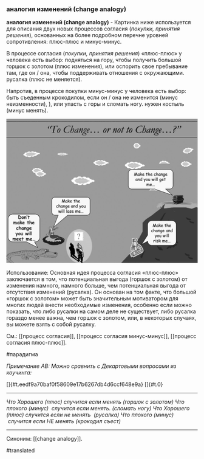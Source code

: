 ### аналогия изменений (change analogy)

**аналогия изменений (change analogy)** - Картинка ниже используется для описания двух новых процессов согласия (*покупки, принятия решения*), основанных на более подробном перечне уровней сопротивления: плюс-плюс и минус-минус.

В процессе согласия (*покупки, принятия решения*) «плюс-плюс» у человека есть выбор: подняться на гору, чтобы получить большой горшок с золотом (плюс изменения), или оспорить свое пребывание там, где он / она, чтобы поддерживать отношения с окружающими. русалка (плюс не меняется).

Напротив, в процессе покупки минус-минус у человека есть выбор: быть съеденным крокодилом, если он / она не изменится (минус неизменности), ), или упасть с горы и сломать ногу. нужен костыль (минус менять).

![](images/image87.png)

Использование: Основная идея процесса согласия «плюс-плюс» заключается в том, что потенциальная выгода (горшок с золотом) от изменения намного, намного больше, чем потенциальная выгода от отсутствия изменений (русалка). Он основан на том факте, что большой «горшок с золотом» может быть значительным мотиватором для многих людей внести необходимые изменения, особенно если можно показать, что либо русалки на самом деле не существует, либо русалка гораздо менее важна, чем горшок с золотом, или, в некоторых случаях, вы можете взять с собой русалку.

См.: [[процесс согласия]], [[процесс согласия минус-минус]], [[процесс согласия плюс-плюс]].

#парадигма

*Примечание АВ: Можно сравнить с Декартовыми вопросами из коучинга:*

[]{#t.eedf9a70baf0f58609e17b6267db4d6ccf648e9a} []{#t.0}

  --------------------------------------------------------------- -----------------------------------------------------------------
  *Что Хорошего (плюс) случится если менять (горшок с золотом)*   *Что плохого (минус)  случится если менять. (сломать ногу)*
  *Что Хорошего (плюс) случится если не менять  (русалка)*        *Что плохого (минус)  случится если НЕ менять (крокодил съест)*
  --------------------------------------------------------------- -----------------------------------------------------------------

Синоним: [[change analogy]].

#translated
